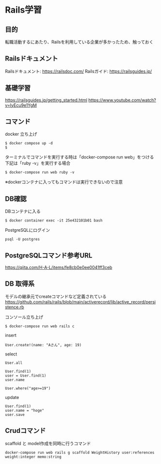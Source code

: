 # Rails学習

## 目的

転職活動するにあたり、Railsを利用している企業が多かったため、触っておく

## Railsドキュメント

Railsドキュメント: https://railsdoc.com/
Railsガイド: https://railsguides.jp/

## 基礎学習

https://railsguides.jp/getting_started.html
https://www.youtube.com/watch?v=IyEcu9e1YgM



## コマンド

docker 立ち上げ
```angular2html
$ docker compose up -d
$ 
```

ターミナルでコマンドを実行する時は「docker-compose run web」をつける
下記は「ruby -v」を実行する場合
```
$ docker-compose run web ruby -v
```
※dockerコンテナに入ってもコマンドは実行できないので注意


## DB確認

DBコンテナに入る
```
$ docker container exec -it 25e432101b01 bash
```

PostgreSQLにログイン
```
psql -U postgres
```

## PostgreSQLコマンド参考URL

https://qiita.com/H-A-L/items/fe8cb0e0ee0041ff3ceb

## DB 取得系

モデルの継承元でcreateコマンドなど定義されている
https://github.com/rails/rails/blob/main/activerecord/lib/active_record/persistence.rb

コンソール立ち上げ
```
$ docker-compose run web rails c  
```

insert
```
User.create!(name: "Aさん", age: 19)
```

select
```angular2html
User.all
```
```angular2html
User.find(1)
user = User.find(1)
user.name
```
```angular2html
User.where("age>=19")
```

update
```
User.find(1)
user.name = "hoge"
user.save
```

## Crudコマンド

scaffold と model作成を同時に行うコマンド
```angular2html
docker-compose run web rails g scaffold WeightHistory user:references weight:integer memo:string
```

